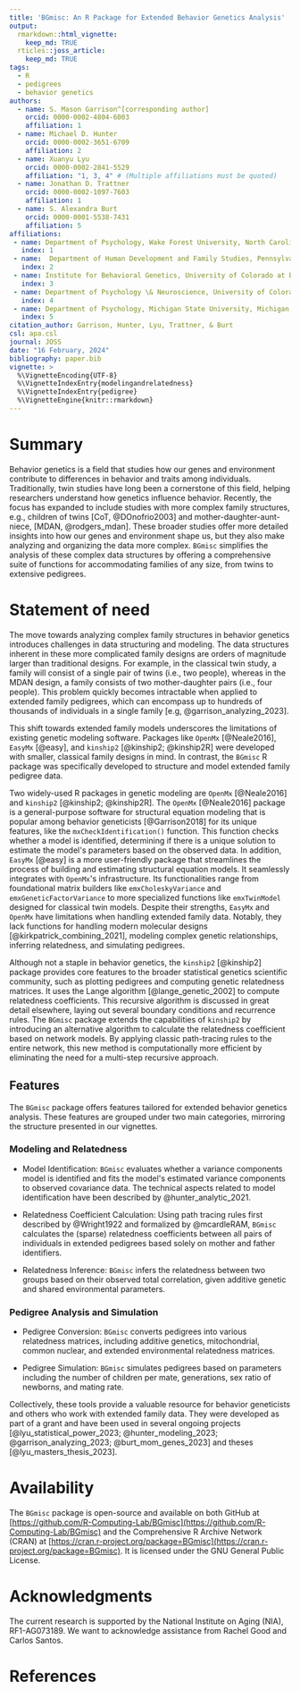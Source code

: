 ```yaml
---
title: 'BGmisc: An R Package for Extended Behavior Genetics Analysis'
output:
  rmarkdown::html_vignette:
    keep_md: TRUE
  rticles::joss_article:
    keep_md: TRUE
tags:
  - R
  - pedigrees
  - behavior genetics
authors:
  - name: S. Mason Garrison^[corresponding author]
    orcid: 0000-0002-4804-6003
    affiliation: 1
  - name: Michael D. Hunter
    orcid: 0000-0002-3651-6709
    affiliation: 2
  - name: Xuanyu Lyu
    orcid: 0000-0002-2841-5529
    affiliation: "1, 3, 4" # (Multiple affiliations must be quoted)
  - name: Jonathan D. Trattner
    orcid: 0000-0002-1097-7603
    affiliation: 1  
  - name: S. Alexandra Burt
    orcid: 0000-0001-5538-7431
    affiliation: 5
affiliations:
 - name: Department of Psychology, Wake Forest University, North Carolina, USA
   index: 1
 - name:  Department of Human Development and Family Studies, Pennsylvania State University, Pennsylvania, USA
   index: 2
 - name: Institute for Behavioral Genetics, University of Colorado at Boulder, Colorado, USA 
   index: 3
 - name: Department of Psychology \& Neuroscience, University of Colorado at Boulder, Colorado, USA
   index: 4
 - name: Department of Psychology, Michigan State University, Michigan, USA
   index: 5
citation_author: Garrison, Hunter, Lyu, Trattner, & Burt
csl: apa.csl
journal: JOSS
date: "16 February, 2024"
bibliography: paper.bib
vignette: >
  %\VignetteEncoding{UTF-8}
  %\VignetteIndexEntry{modelingandrelatedness}
  %\VignetteIndexEntry{pedigree}
  %\VignetteEngine{knitr::rmarkdown}
---
```




<!--Guidance 
JOSS welcomes submissions from broadly diverse research areas. For this reason, we require that authors include in the paper some sentences that explain the software functionality and domain of use to a non-specialist reader. We also require that authors explain the research applications of the software. The paper should be between 250-1000 words. Authors submitting papers significantly longer than 1000 words may be asked to reduce the length of their paper.
Your paper should include:

A list of the authors of the software and their affiliations, using the correct format (see the example below).
A summary describing the high-level functionality and purpose of the software for a diverse, non-specialist audience.
A Statement of need section that clearly illustrates the research purpose of the software and places it in the context of related work.
A list of key references, including to other software addressing related needs. Note that the references should include full names of venues, e.g., journals and conferences, not abbreviations only understood in the context of a specific discipline.
Mention (if applicable) a representative set of past or ongoing research projects using the software and recent scholarly publications enabled by it.
Acknowledgment of any financial support.
-->

# Summary

<!--  A summary describing the high-level functionality and purpose of the software for a diverse, non-specialist audience. -->

Behavior genetics is a field that studies how our genes and environment contribute to differences in behavior and traits among individuals.
Traditionally, twin studies have long been a cornerstone of this field, helping researchers understand how genetics influence behavior.
Recently, the focus has expanded to include studies with more complex family structures, e.g., children of twins [CoT, @DOnofrio2003] and mother-daughter-aunt-niece, [MDAN, @rodgers_mdan].
These broader studies offer more detailed insights into how our genes and environment shape us, but they also make analyzing and organizing the data more complex.
`BGmisc` simplifies the analysis of these complex data structures by offering a comprehensive suite of functions for accommodating families of any size, from twins to extensive pedigrees.

# Statement of need
<!-- A Statement of need section that clearly illustrates the research purpose of the software and places it in the context of related work. -->

The move towards analyzing complex family structures in behavior genetics introduces challenges in data structuring and modeling. The data structures inherent in these more complicated family designs are orders of magnitude larger than traditional designs.
For example, in the classical twin study, a family will consist of a single pair of twins (i.e., two people), whereas in the MDAN design, a family consists of two mother-daughter pairs (i.e., four people). This problem quickly becomes intractable when applied to extended family pedigrees, which can encompass up to hundreds of thousands of individuals in a single family [e.g,  @garrison_analyzing_2023].

This shift towards extended family models underscores the limitations of  existing genetic modeling software. Packages like `OpenMx` [@Neale2016], `EasyMx` [@easy], and `kinship2` [@kinship2; @kinship2R] were developed with smaller, classical family designs in mind. In contrast, the `BGmisc` R package was specifically developed to structure and model extended family pedigree data.

Two widely-used R packages in genetic modeling are `OpenMx` [@Neale2016] and `kinship2` [@kinship2; @kinship2R]. The `OpenMx` [@Neale2016] package is a general-purpose software for structural equation modeling that is popular among behavior geneticists [@Garrison2018] for its unique features, like the `mxCheckIdentification()` function. This function checks whether a model is identified, determining if there is a unique solution to estimate the model's parameters based on the observed data. In addition, `EasyMx` [@easy] is a more user-friendly package that streamlines the process of building and estimating structural equation models. It seamlessly integrates with `OpenMx`'s infrastructure. Its functionalities range from foundational matrix builders like `emxCholeskyVariance` and `emxGeneticFactorVariance` to more specialized functions like `emxTwinModel` designed for classical twin models. Despite their strengths, `EasyMx` and `OpenMx` have limitations when handling extended family data. Notably, they lack functions for handling modern molecular designs [@kirkpatrick_combining_2021], modeling complex genetic relationships, inferring relatedness, and simulating pedigrees.

Although not a staple in behavior genetics, the `kinship2` [@kinship2] package provides core features to the broader statistical genetics scientific community, such as plotting pedigrees and computing genetic relatedness matrices. It uses the Lange algorithm [@lange_genetic_2002] to compute relatedness coefficients. This recursive algorithm is discussed in great detail elsewhere, laying out several boundary conditions and recurrence rules. The `BGmisc` package extends the capabilities of `kinship2` by introducing an alternative algorithm to calculate the relatedness coefficient based on network models. By applying classic path-tracing rules to the entire network, this new method is computationally more efficient by eliminating the need for a multi-step recursive approach.

## Features

The `BGmisc` package offers features tailored for extended behavior genetics analysis. These features are grouped under two main categories, mirroring the structure presented in our vignettes.

### Modeling and Relatedness

- Model Identification: `BGmisc` evaluates whether a variance components model is identified and fits the model's estimated variance components to observed covariance data. The technical aspects related to model identification have been described by @hunter_analytic_2021.

- Relatedness Coefficient Calculation: Using path tracing rules first described by @Wright1922 and formalized by @mcardleRAM, `BGmisc` calculates the (sparse) relatedness coefficients between all pairs of individuals in extended pedigrees based solely on mother and father identifiers.

- Relatedness Inference: `BGmisc` infers the relatedness between two groups based on their observed total correlation, given additive genetic and shared environmental parameters.

### Pedigree Analysis and Simulation

- Pedigree Conversion: `BGmisc` converts pedigrees into various relatedness matrices, including additive genetics, mitochondrial, common nuclear, and extended environmental relatedness matrices.

- Pedigree Simulation: `BGmisc` simulates pedigrees based on parameters including the number of children per mate, generations, sex ratio of newborns, and mating rate.

<!-- Mention (if applicable) a representative set of past or ongoing research projects using the software and recent scholarly publications enabled by it.-->

Collectively, these tools provide a valuable resource for behavior geneticists and others who work with extended family data. They were developed as part of a grant and have been used in several ongoing projects [@lyu_statistical_power_2023; @hunter_modeling_2023; @garrison_analyzing_2023; @burt_mom_genes_2023] and theses [@lyu_masters_thesis_2023].

# Availability

The `BGmisc` package is open-source and available on both GitHub at [https://github.com/R-Computing-Lab/BGmisc](https://github.com/R-Computing-Lab/BGmisc) and the Comprehensive R Archive Network (CRAN) at [https://cran.r-project.org/package=BGmisc](https://cran.r-project.org/package=BGmisc). It is licensed under the GNU General Public License.

# Acknowledgments

The current research is supported by the National Institute on Aging (NIA), RF1-AG073189. We want to acknowledge assistance from Rachel Good and Carlos Santos.

# References
